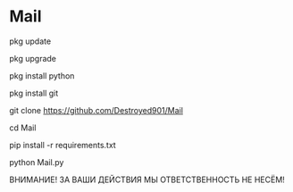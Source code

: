 # Mail

pkg update

pkg upgrade

pkg install python

pkg install git

git clone https://github.com/Destroyed901/Mail

cd Mail

pip install -r requirements.txt

python Mail.py

ВНИМАНИЕ! ЗА ВАШИ ДЕЙСТВИЯ МЫ ОТВЕТСТВЕННОСТЬ НЕ НЕСЁМ!
